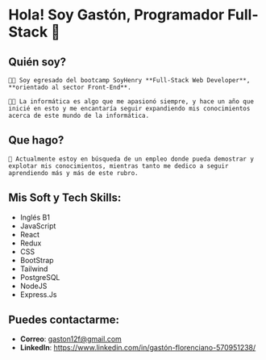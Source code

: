 # Hola! Soy Gastón, Programador Full-Stack 👋

## Quién soy?
```
👨‍🎓 Soy egresado del bootcamp SoyHenry **Full-Stack Web Developer**, **orientado al sector Front-End**.

👨‍💻 La informática es algo que me apasionó siempre, y hace un año que inicié en esto y me encantaría seguir expandiendo mis conocimientos acerca de este mundo de la informática.
```
## Que hago?
```
🔎 Actualmente estoy en búsqueda de un empleo donde pueda demostrar y explotar mis conocimientos, mientras tanto me dedico a seguir aprendiendo más y más de este rubro.
```
## Mis Soft y Tech Skills:

- Inglés B1
- JavaScript
- React
- Redux
- CSS
- BootStrap
- Tailwind
- PostgreSQL
- NodeJS
- Express.Js


## Puedes contactarme:

- **Correo**: gaston12f@gmail.com
- **LinkedIn**: https://www.linkedin.com/in/gastón-florenciano-570951238/

